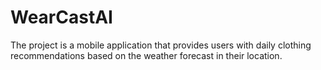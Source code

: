 # WearCastAI
The project is a mobile application that provides users with daily clothing recommendations based on the weather forecast in their location.
